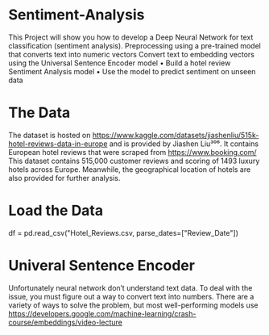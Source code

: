 # Sentiment-Analysis
This Project will show you how to develop a Deep Neural Network for text classification (sentiment
analysis).  Preprocessing using a pre-trained model that converts text into
numeric vectors
Convert text to embedding vectors using the Universal Sentence Encoder model
• Build a hotel review Sentiment Analysis model
• Use the model to predict sentiment on unseen data
# The Data
The dataset is hosted on https://www.kaggle.com/datasets/jiashenliu/515k-hotel-reviews-data-in-europe and is provided by Jiashen Liu³⁰⁶. It contains European hotel
reviews that were scraped from https://www.booking.com/
This dataset contains 515,000 customer reviews and scoring of 1493 luxury hotels across
Europe. Meanwhile, the geographical location of hotels are also provided for further
analysis.
# Load the Data
df = pd.read_csv("Hotel_Reviews.csv, parse_dates=["Review_Date"])
# Univeral Sentence Encoder
Unfortunately neural network don’t understand text data. To deal with the issue, you must figure
out a way to convert text into numbers. There are a variety of ways to solve the problem, but most
well-performing models use https://developers.google.com/machine-learning/crash-course/embeddings/video-lecture
